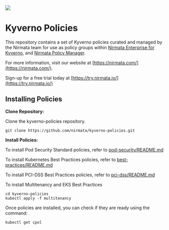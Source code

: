<img referrerpolicy="no-referrer-when-downgrade" src="https://static.scarf.sh/a.png?x-pxid=5b0e6ae5-31f7-455c-8938-de55b61d7607" />

# Kyverno Policies

This repository contains a set of Kyverno policies curated and managed by the Nirmata team for use as policy groups within [Nirmata Enterprise for Kyverno](https://nirmata.com/kyverno-enterprise/), and [Nirmata Policy Manager](https://nirmata.com/nirmata-cloud-native-policy-manager/).

For more information, visit our website at [https://nirmata.com/](https://nirmata.com/).

Sign-up for a free trial today at [https://try.nirmata.io/](https://try.nirmata.io/)


## Installing Policies

**Clone Repository:**

Clone the kyverno-policies repository.

```console
git clone https://github.com/nirmata/kyverno-policies.git
```

**Install Policies:**

To install Pod Security Standard policies, refer to [pod-security/README.md](pod-security/README.md)

To install Kubernetes Best Practices policies, refer to [best-practices/README.md](best-practices/README.md)

To install PCI-DSS Best Practices policies, refer to [pci-dss/README.md](pci-dss/README.md)

To install Multitenancy and EKS Best Practices

```console
cd kyverno-policies
kubectl apply -f multitenancy
```

Once policies are installed, you can check if they are ready using the command:

```console
kubectl get cpol
```
